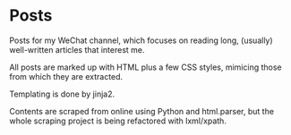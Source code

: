 # Posts
Posts for my WeChat channel, which focuses on reading long, (usually) well-written articles that interest me.

All posts are marked up with HTML plus a few CSS styles, mimicing those from which they are extracted.

Templating is done by jinja2.

Contents are scraped from online using Python and html.parser, but the whole scraping project is being refactored with lxml/xpath.
